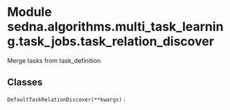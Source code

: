 Module sedna.algorithms.multi_task_learning.task_jobs.task_relation_discover
============================================================================
Merge tasks from task_definition

Classes
-------

`DefaultTaskRelationDiscover(**kwargs)`
: